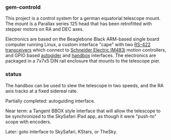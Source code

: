 ### gem-controld

This project is a control system for a german equatorial telescope mount.
The mount is a Parallax series 125 head that has been retrofitted
with stepper motors on RA and DEC axes.

Electronics are based on the Beaglebone Black ARM-based single board
computer running Linux, a custom interface "cape" with two
[RS-422 transceivers](http://www.ti.com/product/sn65hvd379) which connect to
[Schneider Electric IM483i](http://motion.schneider-electric.com/downloads/manuals/im483i_ie.pdf) motion controllers, and GPIO based
[autogider](http://www.store.shoestringastronomy.com/guide_port_cables.pdf) and
[handbox](http://www.bbastrodesigns.com/handpad-assembly_notes.html) interfaces.
The electronics are packaged in a 7x7x5 DIN rail enclosure that mounts to
the telescope pier.

### status

The handbox can be used to slew the telescope in two speeds, and the RA axis
tracks at a fixed sidereal rate.

Partially completed: autoguiding interface.

Near term: a Tangent BBOX style interface that will allow
the telescope to be synchronized to the SkySafari iPad app, as though
it were "push-to" scope with encoders.

Later: goto interface to SkySafari, KStars, or TheSky.
